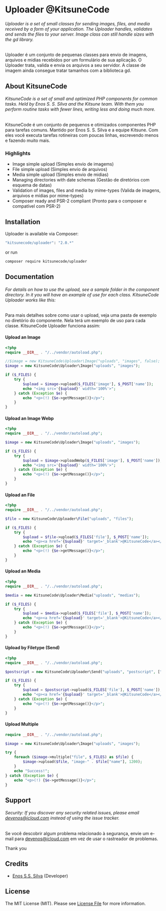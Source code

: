 # Uploader @KitsuneCode

###### Uploader is a set of small classes for sending images, files, and media received by a form of your application. The Uploader handles, validates and sends the files to your server. Image class can still handle sizes with the gd library.

Uploader é um conjunto de pequenas classes para envio de imagens, arquivos e midias recebidos por um formulário de sua aplicação. O Uploader trata, valida e envia os arquivos a seu servidor. A classe de imagem ainda consegue tratar tamanhos com a biblioteca gd.

## About KitsuneCode

###### KitsuneCode is a set of small and optimized PHP components for common tasks. Held by Enos S. S. Silva and the Kitsune team. With them you perform routine tasks with fewer lines, writing less and doing much more.

KitsuneCode é um conjunto de pequenos e otimizados componentes PHP para tarefas comuns. Mantido por Enos S. S. Silva e a equipe Kitsune. Com eles você executa tarefas rotineiras com poucas linhas, escrevendo menos e fazendo muito mais.

### Highlights

- Image simple upload (Simples envio de imagems)
- File simple upload (Simples envio de arquivos)
- Media simple upload (Simples envio de midias)
- Managing directories with date schemas (Gestão de diretórios com esquema de datas)
- Validation of images, files and media by mime-types (Valida de imagens, arquivos e mídias por mime-types)
- Composer ready and PSR-2 compliant (Pronto para o composer e compatível com PSR-2)

## Installation

Uploader is available via Composer:

```bash
"kitsunecode/uploader": "2.0.*"
```

or run

```bash
composer require kitsunecode/uploader
```

## Documentation

###### For details on how to use the upload, see a sample folder in the component directory. In it you will have an example of use for each class. KitsuneCode Uploader works like this:

Para mais detalhes sobre como usar o upload, veja uma pasta de exemplo no diretório do componente. Nela terá um exemplo de uso para cada classe. KitsuneCode Uploader funciona assim:

#### Upload an Image

```php
<?php
require __DIR__ . "/../vendor/autoload.php";

//$image = new KitsuneCode\Uploader\Image("uploads", "images", false); //WITHOUT YEAR AND MONTH FOLDERS //SEM PASTAS DE ANO E MÊS
$image = new KitsuneCode\Uploader\Image("uploads", "images");

if ($_FILES) {
    try {
        $upload = $image->upload($_FILES['image'], $_POST['name']);
        echo "<img src='{$upload}' width='100%'>";
    } catch (Exception $e) {
        echo "<p>(!) {$e->getMessage()}</p>";
    }
}
```

#### Upload an Image Webp

```php
<?php
require __DIR__ . "/../vendor/autoload.php";

$image = new KitsuneCode\Uploader\Image("uploads", "images");

if ($_FILES) {
    try {
        $upload = $image->uploadWebp($_FILES['image'], $_POST['name']);
        echo "<img src='{$upload}' width='100%'>";
    } catch (Exception $e) {
        echo "<p>(!) {$e->getMessage()}</p>";
    }
}
```

#### Upload an File

```php
<?php
require __DIR__ . "/../vendor/autoload.php";

$file = new KitsuneCode\Uploader\File("uploads", "files");

if ($_FILES) {
    try {
        $upload = $file->upload($_FILES['file'], $_POST['name']);
        echo "<p><a href='{$upload}' target='_blank'>@KitsuneCode</a></p>";
    } catch (Exception $e) {
        echo "<p>(!) {$e->getMessage()}</p>";
    }
}
```

#### Upload an Media

```php
<?php
require __DIR__ . "/../vendor/autoload.php";

$media = new KitsuneCode\Uploader\Media("uploads", "medias");

if ($_FILES) {
    try {
        $upload = $media->upload($_FILES['file'], $_POST['name']);
        echo "<p><a href='{$upload}' target='_blank'>@KitsuneCode</a></p>";
    } catch (Exception $e) {
        echo "<p>(!) {$e->getMessage()}</p>";
    }
}
```

#### Upload by Filetype (Send)

```php
<?php
require __DIR__ . "/../vendor/autoload.php";

$postscript = new KitsuneCode\Uploader\Send("uploads", "postscript", ["application/postscript"]);

if ($_FILES) {
    try {
        $upload = $postscript->upload($_FILES['file'], $_POST['name']);
        echo "<p><a href='{$upload}' target='_blank'>@KitsuneCode</a></p>";
    } catch (Exception $e) {
        echo "<p>(!) {$e->getMessage()}</p>";
    }
}
```

#### Upload Multiple

```php
require __DIR__ . "/../vendor/autoload.php";

$image = new KitsuneCode\Uploader\Image("uploads", "images");

try {
    foreach ($image->multiple("file", $_FILES) as $file) {
        $image->upload($file, "image-" . $file["name"], 1200);
    }
    echo "Success!";
} catch (Exception $e) {
    echo "<p>(!) {$e->getMessage()}</p>";
}
```

## Support

###### Security: If you discover any security related issues, please email devenos@icloud.com instead of using the issue tracker.

Se você descobrir algum problema relacionado à segurança, envie um e-mail para devenos@icloud.com em vez de usar o rastreador de problemas.

Thank you

## Credits

- [Enos S.S. Silva](https://github.com/enosfox) (Developer)

## License

The MIT License (MIT). Please see [License File](https://github.com/enosfox/uploader/blob/master/LICENSE) for more information.
